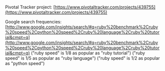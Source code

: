 Pivotal Tracker project: [https://www.pivotaltracker.com/projects/439755](https://www.pivotaltracker.com/projects/439755)

Google search frequencies: [http://www.google.com/insights/search/#q=ruby%20benchmark%2Cruby%20speed%2Cpython%20speed%2Cruby%20language%2Cruby%20tutorial&cmpt=q](http://www.google.com/insights/search/#q=ruby%20benchmark%2Cruby%20speed%2Cpython%20speed%2Cruby%20language%2Cruby%20tutorial&cmpt=q)
("ruby speed" is 1/8 as popular as "ruby tutorial")
("ruby speed" is 1/5 as popular as "ruby language")
("ruby speed" is 1/2 as popular as "python speed")
